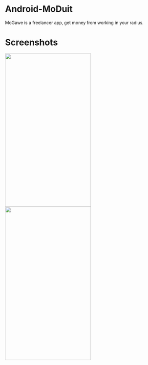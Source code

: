 # Android-MoDuit
MoGawe is a freelancer app, get money from working in your radius.

# Screenshots

<img src="https://user-images.githubusercontent.com/82354360/119220691-ed9b0900-bb15-11eb-82f9-f40770d70565.png" width="281" height="500" />

<img src="https://user-images.githubusercontent.com/82354360/118855567-1649b580-b900-11eb-892e-3664c7d71dd4.png" width="281" height="500" /> 


